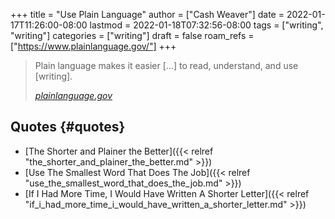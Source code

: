 +++
title = "Use Plain Language"
author = ["Cash Weaver"]
date = 2022-01-17T11:26:00-08:00
lastmod = 2022-01-18T07:32:56-08:00
tags = ["writing", "writing"]
categories = ["writing"]
draft = false
roam_refs = ["https://www.plainlanguage.gov/"]
+++

> Plain language makes it easier [...] to read, understand, and use [writing].
>
> _[plainlanguage.gov](https://www.plainlanguage.gov/)_


## Quotes {#quotes}

-   [The Shorter and Plainer the Better]({{< relref "the_shorter_and_plainer_the_better.md" >}})
-   [Use The Smallest Word That Does The Job]({{< relref "use_the_smallest_word_that_does_the_job.md" >}})
-   [If I Had More Time, I Would Have Written A Shorter Letter]({{< relref "if_i_had_more_time_i_would_have_written_a_shorter_letter.md" >}})
